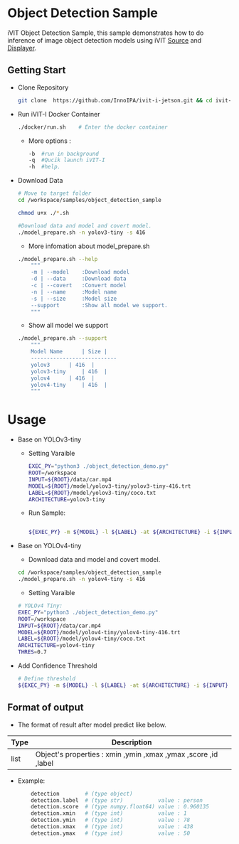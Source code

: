 # Object Detection Sample
iVIT Object Detection Sample, this sample demonstrates how to do inference of image object detection models using iVIT [Source](../ivit_source_sample/README.md) and [Displayer](../ivit_displayer_sample/README.md).

## Getting Start
* Clone Repository    
    ```bash
    git clone  https://github.com/InnoIPA/ivit-i-jetson.git && cd ivit-i-jetson
    ```
* Run iVIT-I Docker Container
    ```bash
    ./docker/run.sh    # Enter the docker container
    ```
    * More options : 
        ```bash
        -b	#run in background
        -q	#Qucik launch iVIT-I
        -h	#help.
        ```
* Download Data
    ```bash
    # Move to target folder
    cd /workspace/samples/object_detection_sample
    
    chmod u+x ./*.sh

    #Download data and model and covert model.
    ./model_prepare.sh -n yolov3-tiny -s 416

    ```
    * More infomation about model_prepare.sh
    ```bash
    ./model_prepare.sh --help
        """
        -m | --model	:Download model
        -d | --data		:Download data
        -c | --covert	:Convert model
        -n | --name		:Model name
        -s | --size		:Model size
        --support       :Show all model we support.
        """
    ```
    * Show all model we support
    ```bash
    ./model_prepare.sh --support
        """
        Model Name	    | Size |        	
        ---------------------------
        yolov3		| 416  |
        yolov3-tiny		| 416  |
        yolov4		| 416  |
        yolov4-tiny		| 416  |
        """

    ```
# Usage
* Base on YOLOv3-tiny
    
    * Setting Varaible
        ```bash
        EXEC_PY="python3 ./object_detection_demo.py"
        ROOT=/workspace
        INPUT=${ROOT}/data/car.mp4
        MODEL=${ROOT}/model/yolov3-tiny/yolov3-tiny-416.trt
        LABEL=${ROOT}/model/yolov3-tiny/coco.txt
        ARCHITECTURE=yolov3-tiny

        ```
    * Run Sample:
        
        ```bash
        
        ${EXEC_PY} -m ${MODEL} -l ${LABEL} -at ${ARCHITECTURE} -i ${INPUT} 
        ```

* Base on YOLOv4-tiny
    
    
    * Download data and model and covert model.
    ```bash
    cd /workspace/samples/object_detection_sample
    ./model_prepare.sh -n yolov4-tiny -s 416
    ```
    * Setting Varaible
    ```bash
    # YOLOv4 Tiny:
    EXEC_PY="python3 ./object_detection_demo.py"
    ROOT=/workspace
    INPUT=${ROOT}/data/car.mp4
    MODEL=${ROOT}/model/yolov4-tiny/yolov4-tiny-416.trt
    LABEL=${ROOT}/model/yolov4-tiny/coco.txt
    ARCHITECTURE=yolov4-tiny
    THRES=0.7
    ```
* Add Confidence Threshold
    ```bash
    # Define threshold
    ${EXEC_PY} -m ${MODEL} -l ${LABEL} -at ${ARCHITECTURE} -i ${INPUT} -t ${THRES}
    ```

## Format of output 
*  The format of result after model predict like below.

| Type | Description |
| --- | --- |
|list|Object's properties : xmin ,ymin ,xmax ,ymax ,score ,id ,label |
* Example:
    ```bash
        detection        # (type object)                   
        detection.label  # (type str)           value : person   
        detection.score  # (type numpy.float64) value : 0.960135 
        detection.xmin   # (type int)           value : 1        
        detection.ymin   # (type int)           value : 78       
        detection.xmax   # (type int)           value : 438  
        detection.ymax   # (type int)           value : 50     
    ```